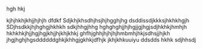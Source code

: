 hgh
hkj

kjhjhkhjkhjjhjhjh
dfdkf
Sdjkhjkhsdhjhsjhjhgghjhg
dsddissdjkkksjhkhkhgjh
SDjhsdkkjhjhghgjhkhkh
sdkjhhgjhhg
hghghghjjhjhgjjgjhgjsdjhkhkjhmhjh
hkhkhkjhjjhgjhgjkhjjhjkhjkhkj
ghfhjghhjhjhjhjhmbmhjhkjsdhsjjhjkh
jhgjhghjhgsddddddghkjkhhgjgkhkjdfhjk
jkhjkhkuuiyu
ddsdds
hkhk
sdjhhsdj
